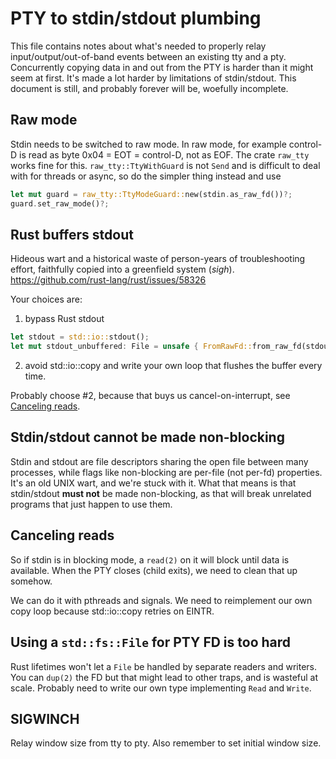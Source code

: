 # PTY to stdin/stdout plumbing

This file contains notes about what's needed to properly relay input/output/out-of-band events between an existing tty and a pty.
Concurrently copying data in and out from the PTY is harder than it might seem at first.
It's made a lot harder by limitations of stdin/stdout.
This document is still, and probably forever will be, woefully incomplete.


## Raw mode

Stdin needs to be switched to raw mode.
In raw mode, for example control-D is read as byte 0x04 = EOT = control-D, not as EOF.
The crate `raw_tty` works fine for this.
`raw_tty::TtyWithGuard` is not `Send` and is difficult to deal with for threads or async, so do the simpler thing instead and use

```rust
let mut guard = raw_tty::TtyModeGuard::new(stdin.as_raw_fd())?;
guard.set_raw_mode()?;
```


## Rust buffers stdout

Hideous wart and a historical waste of person-years of troubleshooting effort, faithfully copied into a greenfield system (*sigh*).
<https://github.com/rust-lang/rust/issues/58326>

Your choices are:

1. bypass Rust stdout

```rust
let stdout = std::io::stdout();
let mut stdout_unbuffered: File = unsafe { FromRawFd::from_raw_fd(stdout.as_raw_fd()) };
```

2. avoid std::io::copy and write your own loop that flushes the buffer every time.

Probably choose #2, because that buys us cancel-on-interrupt, see [Canceling reads](#canceling-reads).


## Stdin/stdout cannot be made non-blocking

Stdin and stdout are file descriptors sharing the open file between many processes, while flags like non-blocking are per-file (not per-fd) properties.
It's an old UNIX wart, and we're stuck with it.
What that means is that stdin/stdout **must not** be made non-blocking, as that will break unrelated programs that just happen to use them.


## Canceling reads

So if stdin is in blocking mode, a `read(2)` on it will block until data is available.
When the PTY closes (child exits), we need to clean that up somehow.

We can do it with pthreads and signals.
We need to reimplement our own copy loop because std::io::copy retries on EINTR.


## Using a `std::fs::File` for PTY FD is too hard

Rust lifetimes won't let a `File` be handled by separate readers and writers.
You can `dup(2)` the FD but that might lead to other traps, and is wasteful at scale.
Probably need to write our own type implementing `Read` and `Write`.


## SIGWINCH

Relay window size from tty to pty.
Also remember to set initial window size.
